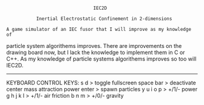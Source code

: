 

                                    IEC2D

               Inertial Electrostatic Confinement in 2-dimensions

    A game simulator of an IEC fusor that I will improve as my knowledge of 
particle system algorithems improves. There are improvements on the drawing 
board now, but I lack the knowledge to implement them in C or C++.
    As my knowledge of particle systems algorithems improves so too will IEC2D.

--------------------------------------------------------------------------------------------

KEYBOARD CONTROL KEYS:
s d > toggle fullscreen
space bar > deactivate center mass attraction power
enter > spawn particles
y u i o p > +/1/- power
g h j k l > +/1/- air friction
b n m > +/0/- gravity
